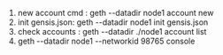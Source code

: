 1. new account cmd : geth --datadir node1 account new
2. init gensis.json: geth --datadir node1 init gensis.json
3. check accounts : geth --datadir ./node1 account list
4. geth --datadir node1 --networkid 98765 console
